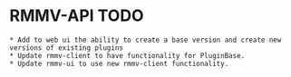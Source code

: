 # RMMV-API TODO
	* Add to web ui the ability to create a base version and create new versions of existing plugins
	* Update rmmv-client to have functionality for PluginBase.
	* Update rmmv-ui to use new rmmv-client functionality.